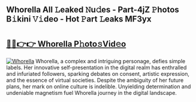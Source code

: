 ## Whorella All 𝙻eaked 𝙽u𝚍es - Part-4jZ 𝙿hotos B𝚒kini 𝚅𝚒deo - Hot 𝙿art 𝙻eaks MF3yx

# <h2><a href="http://ld7jb9t.urlbe.top/?page=Whorella">🔗🔗👉👉 Whorella P𝚑oto𝚜Vid𝚎o</a></h2>

[![Whorella](https://i.imgur.com/eBuTRDB.gif)](http://ld7jb9t.urlbe.top/?page=Whorella)
Whorella, a complex and intriguing personage, defies simple labels. Her innovative self-presentation in the digital realm has enthralled and infuriated followers, sparking debates on consent, artistic expression, and the essence of virtual societies. Despite the ambiguity of her future plans, her mark on online culture is indelible. Unyielding determination and undeniable magnetism fuel Whorella journey in the digital landscape.
